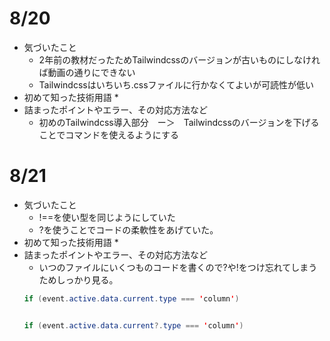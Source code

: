 # 8/20
* 気づいたこと
    * 2年前の教材だったためTailwindcssのバージョンが古いものにしなければ動画の通りにできない
    * Tailwindcssはいちいち.cssファイルに行かなくてよいが可読性が低い
* 初めて知った技術用語
    * 
* 詰まったポイントやエラー、その対応方法など
    * 初めのTailwindcss導入部分　ー＞　Tailwindcssのバージョンを下げることでコマンドを使えるようにする

# 8/21
* 気づいたこと
    * !==を使い型を同じようにしていた
    * ?を使うことでコードの柔軟性をあげていた。
* 初めて知った技術用語
    * 
* 詰まったポイントやエラー、その対応方法など
    * いつのファイルにいくつものコードを書くので?や!をつけ忘れてしまうためしっかり見る。
    ```java
    if (event.active.data.current.type === 'column')
    
    
    if (event.active.data.current?.type === 'column')
    ```